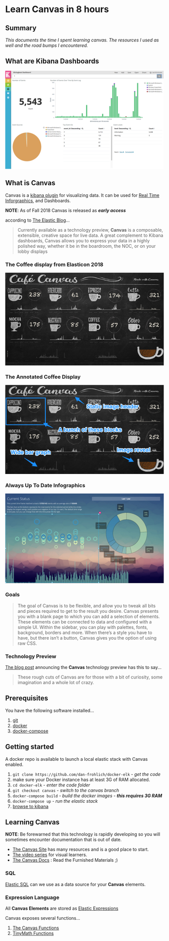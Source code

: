 # Learn Canvas in 8 hours

## Summary

_This documents the time I spent learning canvas. The resources I used as well and the road bumps I encountered._

## What are Kibana Dashboards

![kibana dashboard image](resources/winlogbeat-dashboard.png)

## What is Canvas

Canvas is a [kibana plugin](https://www.elastic.co/guide/en/kibana/current/kibana-plugins.html) for visualizing data. It can be used for [Real Time Inforgraphics](https://www.elastic.co/elasticon/conf/2018/sf/creating-canvas-for-real-time-infographics-in-kibana), and Dashboards.

__NOTE__: As of Fall 2018 Canvas is released as ***early access***

according to [The Elastic Blog](https://www.elastic.co/blog/elasticon-kibana-canvas-story-elasticoffee)...

> Currently available as a technology preview, __Canvas__ is a composable, extensible, creative space for live data. A great complement to Kibana dashboards, Canvas allows you to express your data in a highly polished way, whether it be in the boardroom, the NOC, or on your lobby displays

### The Coffee display from Elasticon 2018

![coffe display image](resources/elasticon-canvas-story-elasticoffee-image.jpg)

### The Annotated Coffee Display

![annotated coffe display image](resources/elasticon-canvas-story-elasticoffee-image-annotated.png)

### Always Up To Date Infographics

![current status image](resources/canvas_example_1.png)

### Goals

> The goal of Canvas is to be flexible, and allow you to tweak all bits and pieces required to get to the result you desire. Canvas presents you with a blank page to which you can add a selection of elements. These elements can be connected to data and configured with a simple UI. Within the sidebar, you can play with palettes, fonts, background, borders and more. When there’s a style you have to have, but there isn’t a button, Canvas gives you the option of using raw CSS.

### Technology Preview

[The blog post](https://www.elastic.co/blog/canvas-tech-preview) announcing the __Canvas__ technology preview has this to say... 

>These rough cuts of Canvas are for those with a bit of curiosity, some imagination and a whole lot of crazy.

## Prerequisites

You have the following software installed...

1. [git](https://git-scm.com/)
2. [docker](https://www.docker.com/)
3. [docker-compose](https://docs.docker.com/compose/)

## Getting started

A docker repo is available to launch a local elastic stack with Canvas enabled.

1. `git clone https://github.com/dan-frohlich/docker-elk` - _get the code_
2. make sure your Docker instance has at least 3G of RAM allocated.
3. `cd docker-elk` - _enter the code folder_
4. `git checkout canvas` - _switch to the canvas branch_
5. `docker-compose build` - _build the docker images - __this requires 3G RAM___
6. `docker-compose up` - _run the elastic stack_
7. [browse to kibana](http://localhost:5601/app/canvas)

## Learning Canvas

**NOTE**: Be forewarned that this technology is rapidly developing so you will sometimes encounter documentation that is out of date.

* [The Canvas Site](https://canvas.elastic.co/) has many resources and is a good place to start.
* [The video series](https://canvas.elastic.co/videos/index.html) for visual learners.
* [The Canvas Docs](https://canvas.elastic.co/reference/index.html) : Read the Furnished Materials ;)

### SQL

[Elastic SQL](https://www.elastic.co/webinars/introduction-to-elasticsearch-sql) can we use as a data source for your __Canvas__ elements.

### Expression Language

All __Canvas Elements__ are stored as [Elastic Expressions](https://canvas.elastic.co/stories/expression-lifecycle.html)

Canvas exposes several functions...

1. [The Canvas Functions](https://canvas.elastic.co/reference/index.html)
2. [TinyMath Functions](https://canvas.elastic.co/reference/tinymath.html)
